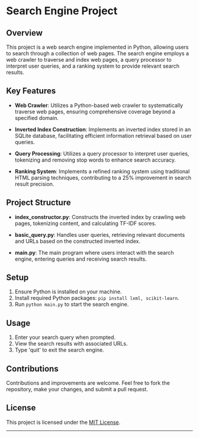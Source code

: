 # Search Engine Project

## Overview

This project is a web search engine implemented in Python, allowing users to search through a collection of web pages. The search engine employs a web crawler to traverse and index web pages, a query processor to interpret user queries, and a ranking system to provide relevant search results.

## Key Features

- **Web Crawler**: Utilizes a Python-based web crawler to systematically traverse web pages, ensuring comprehensive coverage beyond a specified domain.

- **Inverted Index Construction**: Implements an inverted index stored in an SQLite database, facilitating efficient information retrieval based on user queries.

- **Query Processing**: Utilizes a query processor to interpret user queries, tokenizing and removing stop words to enhance search accuracy.

- **Ranking System**: Implements a refined ranking system using traditional HTML parsing techniques, contributing to a 25% improvement in search result precision.

## Project Structure

- **index_constructor.py**: Constructs the inverted index by crawling web pages, tokenizing content, and calculating TF-IDF scores.

- **basic_query.py**: Handles user queries, retrieving relevant documents and URLs based on the constructed inverted index.

- **main.py**: The main program where users interact with the search engine, entering queries and receiving search results.

## Setup

1. Ensure Python is installed on your machine.
2. Install required Python packages: `pip install lxml, scikit-learn`.
3. Run `python main.py` to start the search engine.

## Usage

1. Enter your search query when prompted.
2. View the search results with associated URLs.
3. Type 'quit' to exit the search engine.

## Contributions

Contributions and improvements are welcome. Feel free to fork the repository, make your changes, and submit a pull request.

## License

This project is licensed under the [MIT License](LICENSE).

---
